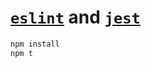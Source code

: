 # [`eslint`](https://github.com/hchiam/learning-eslint-google) and [`jest`](https://github.com/hchiam/learning-jest)

```bash
npm install
npm t
```
